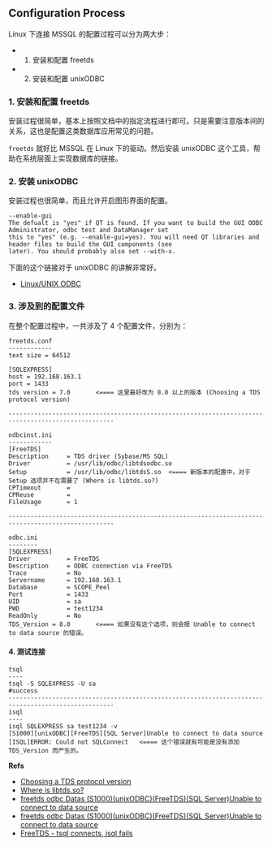 ## Configuration Process
Linux 下连接 MSSQL 的配置过程可以分为两大步：

 * 1. 安装和配置 freetds
 * 2. 安装和配置 unixODBC

### 1. 安装和配置 freetds
安装过程很简单，基本上按照文档中的指定流程进行即可。只是需要注意版本间的关系，这也是配置这类数据库应用常见的问题。

`freetds` 就好比 MSSQL 在 Linux 下的驱动。然后安装 unixODBC 这个工具，帮助在系统层面上实现数据库的链接。

### 2. 安装 unixODBC
安装过程也很简单，而且允许开启图形界面的配置。

	--enable-gui
	The defualt is "yes" if QT is found. If you want to build the GUI ODBC Administrator, odbc test and DataManager set 
	this to "yes" (e.g. --enable-gui=yes). You will need QT libraries and header files to build the GUI components (see
	later). You should probably also set --with-x.

下面的这个链接对于 unixODBC 的讲解非常好。

 * [Linux/UNIX ODBC](http://www.easysoft.com/developer/interfaces/odbc/linux.html)

### 3. 涉及到的配置文件
在整个配置过程中，一共涉及了 4 个配置文件，分别为：

	freetds.conf
	------------
	text size = 64512

	[SQLEXPRESS]
	host = 192.168.163.1
	port = 1433
	tds version = 7.0		<==== 这里最好改为 8.0 以上的版本 (Choosing a TDS protocol version)

	---------------------------------------------------------------------------------------------------

	odbcinst.ini
	------------
	[FreeTDS]
	Description     = TDS driver (Sybase/MS SQL)
	Driver          = /usr/lib/odbc/libtdsodbc.so
	Setup           = /usr/lib/odbc/libtdsS.so	<==== 新版本的配置中，对于 Setup 选项并不在需要了 (Where is libtds.so?)
	CPTimeout       =
	CPReuse         =
	FileUsage       = 1

	---------------------------------------------------------------------------------------------------

	odbc.ini
	--------
	[SQLEXPRESS]
	Driver          = FreeTDS
	Description     = ODBC connection via FreeTDS
	Trace           = No
	Servername  	= 192.168.163.1
	Database        = SCOPE_Peel
	Port        	= 1433
	UID         	= sa
	PWD         	= test1234
	ReadOnly    	= No
	TDS_Version	= 8.0		<==== 如果没有这个选项，则会报 Unable to connect to data source 的错误。

#### 4. 测试连接

	tsql
	----
	tsql -S SQLEXPRESS -U sa
	#success
	---------------------------------------------------------------------------------------------------
	isql
	----
	isql SQLEXPRESS sa test1234 -v
	[S1000][unixODBC][FreeTDS][SQL Server]Unable to connect to data source
	[ISQL]ERROR: Could not SQLConnect	<==== 这个错误就有可能是没有添加 TDS_Version 而产生的。
	

**Refs**

 * [Choosing a TDS protocol version](http://www.freetds.org/userguide/choosingtdsprotocol.htm)
 * [Where is libtds.so?](http://www.freetds.org/faq.html#where.is.libtds.so)
 * [freetds odbc Datas (S1000)(unixODBC)(FreeTDS)(SQL Server)Unable to connect to data source](http://get-the-solution.net/index-1-14-118-freetds%2Bodbc%2BDatas%2B%25.html)
 * [freetds odbc Datas (S1000)(unixODBC)(FreeTDS)(SQL Server)Unable to connect to data source](http://mailman.unixodbc.org/pipermail/unixodbc-support/2008-November/001842.html)
 * [FreeTDS - tsql connects, isql fails](http://stackoverflow.com/questions/8010361/freetds-tsql-connects-isql-fails/11306575#11306575)
